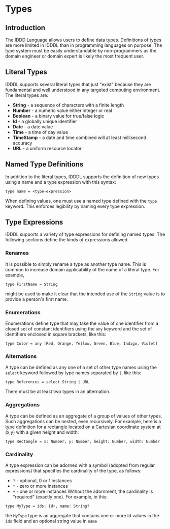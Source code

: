 # Types

## Introduction
The IDDD Language allows users to define data types. Definitions of types
are more limited in IDDDL than in programming languages on purpose. The
type system must be easily understandable by non-programmers as the domain
engineer or domain expert is likely the most frequent user. 

## Literal Types
IDDDL supports several literal types that just "exist" because they are
fundamental and well understood in any targeted computing environment. The 
literal types are:

* **String** - a sequence of characters with a finite length
* **Number**  - a numeric value either integer or real
* **Boolean** - a binary value for true/false logic
* **Id** - a globally unique identifier
* **Date** - a date value
* **Time** - a time of day value
* **TimeStamp** - a date and time combined will at least millisecond accuracy
* **URL** - a uniform resource locator

## Named Type Definitions
In addition to the literal types, IDDDL supports the definition of new 
types using a name and a type expression with this syntax:
```idddl
type name = <type-expression>
```
When defining values, one must use a named type defined with the 
`type` keyword. This enforces legibility by naming every type expression.
 
## Type Expressions
IDDDL supports a variety of type expressions for defining named types. The
following sections define the kinds of expressions allowed.

### Renames
It is possible to simply rename a type as another type name. This is common
to increase domain applicability of the name of a literal type. For example,

```
type FirstName = String
```

might be used to make it clear that the intended use of the `String` value 
is to provide a person's first name. 

### Enumerations
Enumerations define type that may take the value of one identifier from a
closed set of constant identifiers using the `any` keyword and the set of
identifiers enclosed in square brackets, like this:

```
type Color = any [Red, Orange, Yellow, Green, Blue, Indigo, Violet]
```

### Alternations
A type can be defined as any one of a set of other type names using the
`select` keyword followed by type names separated by `|`, like this:
 
```
type References = select String | URL
```

There must be at least two types in an alternation.

### Aggregations
A type can be defined as an aggregate of a group of values of other types.
Such aggregations can be nested, even recursively. For example, here is
a type definition for a rectangle located on a Cartesian coordinate system
at (x,y) with a given height and width:

```
type Rectangle = x: Number, y: Number, height: Number, width: Number
```
    
### Cardinality
A type expression can be adorned with a symbol (adopted from regular
expressions) that specifies the cardinality of the type, as follows:
* `?` - optional, 0 or 1 instances
* `*` - zero or more instances
* `+` - one or more instances
Without the adornment, the cardinality is "required" (exactly one).
For example, in this:
```
type MyType = ids: Id+, name: String?
```
the `MyType` type is an aggregate that contains one or more Id values 
in the `ids` field and an optional string value in `name`
